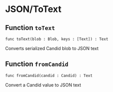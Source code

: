# JSON/ToText

## Function `toText`
``` motoko no-repl
func toText(blob : Blob, keys : [Text]) : Text
```

Converts serialized Candid blob to JSON text

## Function `fromCandid`
``` motoko no-repl
func fromCandid(candid : Candid) : Text
```

Convert a Candid value to JSON text
